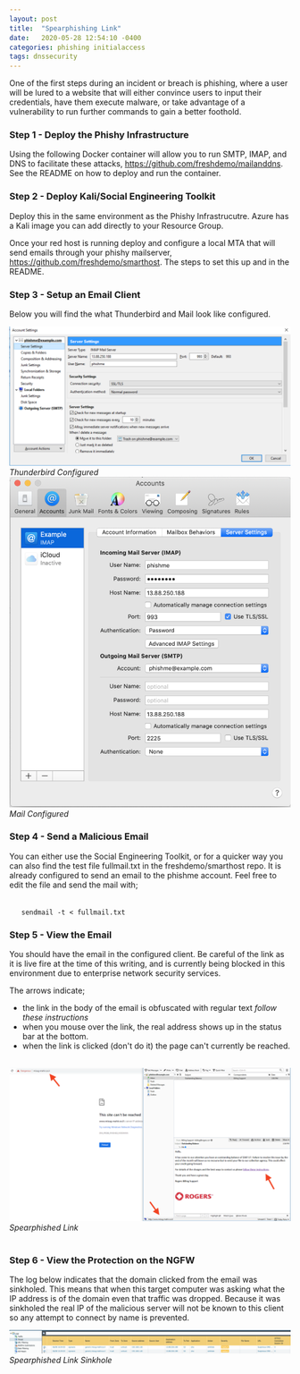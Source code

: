 ```yaml
---
layout: post
title:  "Spearphishing Link"
date:   2020-05-28 12:54:10 -0400
categories: phishing initialaccess
tags: dnssecurity
---
```

<p>
One of the first steps during an incident or breach is phishing, where a user will be lured to a website that will either convince users to input their credentials, have them execute malware, or take advantage of a vulnerability to run further commands to gain a better foothold.
</p>

<h3>Step 1 - Deploy the Phishy Infrastructure</h3>

<p>
Using the following Docker container will allow you to run SMTP, IMAP, and DNS to facilitate these attacks, <a href="https://github.com/freshdemo/mailanddns" target="_blank">https://github.com/freshdemo/mailanddns</a>. See the README on how to deploy and run the container.
</p>


<h3>Step 2 - Deploy Kali/Social Engineering Toolkit</h3>

<p>
Deploy this in the same environment as the Phishy Infrastrucutre. Azure has a Kali image you can add directly to your Resource Group.
</p>
<p>
Once your red host is running deploy and configure a local MTA that will send emails through your phishy mailserver, <a href="https://github.com/freshdemo/smarthost" target="_blank">https://github.com/freshdemo/smarthost</a>. The steps to set this up and in the README.
</p>


<h3>Step 3 - Setup an Email Client</h3>

<p>
Below you will find the what Thunderbird and Mail look like configured.
</p>
<img src="/images/thunderbird-configured.png" alt="Thunderbird Configured">
<i>Thunderbird Configured</i><br>
<img src="/images/mail-configured.png" alt="Mail Configured">
<i>Mail Configured</i><br>


<h3>Step 4 - Send a Malicious Email</h3>

<p>
You can either use the Social Engineering Toolkit, or for a quicker way you can also find the test file fullmail.txt in the freshdemo/smarthost repo. It is already configured to send an email to the phishme account. Feel free to edit the file and send the mail with;
</p>
<code>
   sendmail -t < fullmail.txt
</code>

<h3>Step 5 - View the Email</h3>

<p>
You should have the email in the configured client. Be careful of the link as it is live fire at the time of this writing, and is currently being blocked in this environment due to enterprise network security services.
</p>

<p>
The arrows indicate;
</p>
<ul>
   <li>the link in the body of the email is obfuscated with regular text <i>follow these instructions</i>
   <li>when you mouse over the link, the real address shows up in the status bar at the bottom.
   <li>when the link is clicked (don't do it) the page can't currently be reached.
</ul>
<br>

<img src="/images/spearphished-link.png" alt="Spearphished Link">
<i>Spearphished Link</i>
<br>
<br>

<h3>Step 6 - View the Protection on the NGFW</h3>

<p>
The log below indicates that the domain clicked from the email was sinkholed. This means that when this target computer was asking what the IP address is of the domain even that traffic was dropped. Because it was sinkholed the real IP of the malicious server will not be known to this client so any attempt to connect by name is prevented.
</p>

<img src="/images/spearphished-link-sinkhole.png" alt="Spearphished Link Sinkhole">
<i>Spearphished Link Sinkhole</i>

